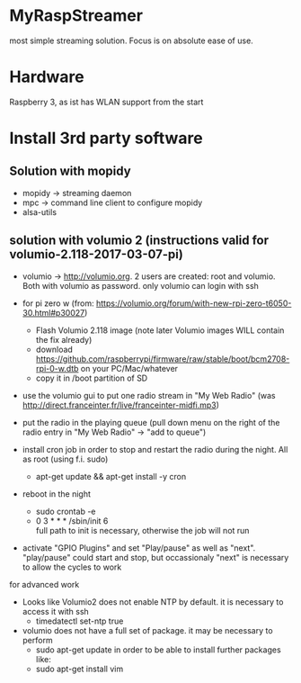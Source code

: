 # MyRaspStreamer
most simple streaming solution. Focus is on absolute ease of use.

# Hardware
Raspberry 3, as ist has WLAN support from the start

# Install 3rd party software

## Solution with mopidy
- mopidy -> streaming daemon
- mpc -> command line client to configure mopidy
- alsa-utils

## solution with volumio 2 (instructions valid for volumio-2.118-2017-03-07-pi)
- volumio -> http://volumio.org. 2 users are created: root and volumio. Both with volumio as password. only volumio can login with ssh
- for pi zero w (from: https://volumio.org/forum/with-new-rpi-zero-t6050-30.html#p30027)
    - Flash Volumio 2.118 image (note later Volumio images WILL contain the fix already)
    - download https://github.com/raspberrypi/firmware/raw/stable/boot/bcm2708-rpi-0-w.dtb on your PC/Mac/whatever
    - copy it in /boot partition of SD
- use the volumio gui to put one radio stream in "My Web Radio" (was http://direct.franceinter.fr/live/franceinter-midfi.mp3)

- put the radio in the playing queue (pull down menu on the right of the radio entry in "My Web Radio" -> "add to queue")
- install cron job in order to stop and restart the radio during the night. All as root (using f.i. sudo)
    - apt-get update && apt-get install -y cron
- reboot in the night
    - sudo crontab -e
    - 0 3 * * * /sbin/init 6        
full path to init is necessary, otherwise the job will not run
- activate "GPIO Plugins" and set "Play/pause" as well as "next". "play/pause" could start and stop, but occassionaly "next" is necessary to allow the cycles to work

for advanced work
- Looks like Volumio2 does not enable NTP by default. it is necessary to access it with ssh
    - timedatectl set-ntp true
- volumio does not have a full set of package. it may be necessary to perform
    - sudo apt-get update
    in order to be able to install further packages like:
    - sudo apt-get install vim
